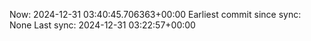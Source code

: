 Now: 2024-12-31 03:40:45.706363+00:00 Earliest commit since sync: None Last sync: 2024-12-31 03:22:57+00:00
